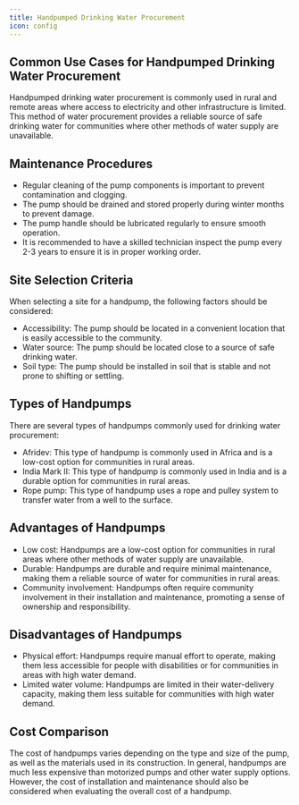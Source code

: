 ```yaml
---
title: Handpumped Drinking Water Procurement
icon: config
---
```


<h2>Common Use Cases for Handpumped Drinking Water Procurement</h2><p>Handpumped drinking water procurement is commonly used in rural and remote areas where access to electricity and other infrastructure is limited. This method of water procurement provides a reliable source of safe drinking water for communities where other methods of water supply are unavailable.</p><h2>Maintenance Procedures</h2><ul><li>Regular cleaning of the pump components is important to prevent contamination and clogging.</li><li>The pump should be drained and stored properly during winter months to prevent damage.</li><li>The pump handle should be lubricated regularly to ensure smooth operation.</li><li>It is recommended to have a skilled technician inspect the pump every 2-3 years to ensure it is in proper working order.</li></ul><h2>Site Selection Criteria</h2><p>When selecting a site for a handpump, the following factors should be considered:</p><ul><li>Accessibility: The pump should be located in a convenient location that is easily accessible to the community.</li><li>Water source: The pump should be located close to a source of safe drinking water.</li><li>Soil type: The pump should be installed in soil that is stable and not prone to shifting or settling.</li></ul><h2>Types of Handpumps</h2><p>There are several types of handpumps commonly used for drinking water procurement:</p><ul><li>Afridev: This type of handpump is commonly used in Africa and is a low-cost option for communities in rural areas.</li><li>India Mark II: This type of handpump is commonly used in India and is a durable option for communities in rural areas.</li><li>Rope pump: This type of handpump uses a rope and pulley system to transfer water from a well to the surface.</li></ul><h2>Advantages of Handpumps</h2><ul><li>Low cost: Handpumps are a low-cost option for communities in rural areas where other methods of water supply are unavailable.</li><li>Durable: Handpumps are durable and require minimal maintenance, making them a reliable source of water for communities in rural areas.</li><li>Community involvement: Handpumps often require community involvement in their installation and maintenance, promoting a sense of ownership and responsibility.</li></ul><h2>Disadvantages of Handpumps</h2><ul><li>Physical effort: Handpumps require manual effort to operate, making them less accessible for people with disabilities or for communities in areas with high water demand.</li><li>Limited water volume: Handpumps are limited in their water-delivery capacity, making them less suitable for communities with high water demand.</li></ul><h2>Cost Comparison</h2><p>The cost of handpumps varies depending on the type and size of the pump, as well as the materials used in its construction. In general, handpumps are much less expensive than motorized pumps and other water supply options. However, the cost of installation and maintenance should also be considered when evaluating the overall cost of a handpump.</p>